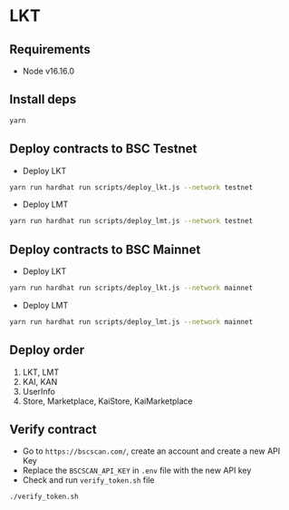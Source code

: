 # LKT

## Requirements

-   Node v16.16.0

## Install deps

```bash
yarn
```

## Deploy contracts to BSC Testnet

-   Deploy LKT

```bash
yarn run hardhat run scripts/deploy_lkt.js --network testnet
```

-   Deploy LMT

```bash
yarn run hardhat run scripts/deploy_lmt.js --network testnet
```

## Deploy contracts to BSC Mainnet

-   Deploy LKT

```bash
yarn run hardhat run scripts/deploy_lkt.js --network mainnet
```

-   Deploy LMT

```bash
yarn run hardhat run scripts/deploy_lmt.js --network mainnet
```

## Deploy order
1. LKT, LMT
2. KAI, KAN
3. UserInfo
4. Store, Marketplace, KaiStore, KaiMarketplace

## Verify contract
- Go to `https://bscscan.com/`, create an account and create a new API Key
- Replace the `BSCSCAN_API_KEY` in `.env` file with the new API key
- Check and run `verify_token.sh` file
```bash
./verify_token.sh
```
